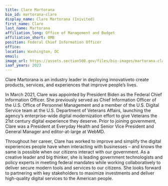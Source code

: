 ```yaml
---
title: Clare Martorana
bio_id: martorana-clare
display_name: Clare Martorana (Inivited)
first_name: Clare
last_name: Martorana
affiliation_long: Office of Management and Budget
affiliation_short: OMB
position: Federal Chief Information Officer
office: 
location: Washington, DC
email: 
image_url: https://assets.section508.gov/files/bio-images/martorana-clare-1.jpg
iaaf_years: 2023
---
```

Clare Martorana is an industry leader in deploying innovativeto create products, services, and experiences that improve people’s lives.

In March 2021, Clare was appointed by President Biden as the Federal Chief Information Officer. She previously served as Chief Information Officer of the U.S. Office of Personnel Management and a member of the U.S. Digital Service team at the U.S. Department of Veterans Affairs, launching the agency’s enterprise-wide digital modernization effort to give Veterans the 21st century digital experience they deserve. Prior to joining government, Clare was a President at Everyday Health and Senior Vice President and General Manager and editor-at-large at WebMD.

Throughout her career, Clare has worked to improve and simplify the digital experiences people have when interacting with businesses – and knows the same is possible when our citizens interact with our government. As a creative leader and big thinker, she is leading government technologists and policy experts in meeting federal mandates while working collaboratively to deliver secure modern tools and services to our citizens. She looks forward to partnering with key stakeholders to maximize investments and deliver high-quality digital services to the American people.
